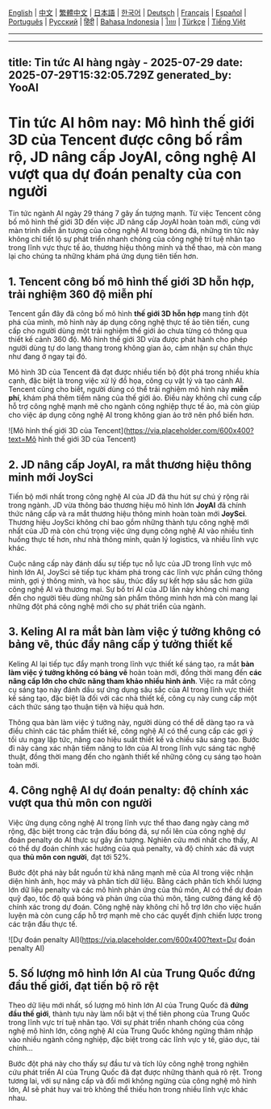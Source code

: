 [English](./en.md) | [中文](./zh.md) | [繁體中文](./zh-TW.md) | [日本語](./ja.md) | [한국어](./ko.md) | [Deutsch](./de.md) | [Français](./fr.md) | [Español](./es.md) | [Português](./pt.md) | [Русский](./ru.md) | [हिंदी](./hi.md) | [Bahasa Indonesia](./id.md) | [ไทย](./th.md) | [Türkçe](./tr.md) | [Tiếng Việt](./vi.md)

---

---
title: Tin tức AI hàng ngày - 2025-07-29
date: 2025-07-29T15:32:05.729Z
generated_by: YooAI
---

# Tin tức AI hôm nay: Mô hình thế giới 3D của Tencent được công bố rầm rộ, JD nâng cấp JoyAI, công nghệ AI vượt qua dự đoán penalty của con người

Tin tức ngành AI ngày 29 tháng 7 gây ấn tượng mạnh. Từ việc Tencent công bố mô hình thế giới 3D đến việc JD nâng cấp JoyAI hoàn toàn mới, cùng với màn trình diễn ấn tượng của công nghệ AI trong bóng đá, những tin tức này không chỉ tiết lộ sự phát triển nhanh chóng của công nghệ trí tuệ nhân tạo trong lĩnh vực thực tế ảo, thương hiệu thông minh và thể thao, mà còn mang lại cho chúng ta những khám phá ứng dụng tiên tiến hơn.

## 1. Tencent công bố mô hình thế giới 3D hỗn hợp, trải nghiệm 360 độ miễn phí

Tencent gần đây đã công bố mô hình **thế giới 3D hỗn hợp** mang tính đột phá của mình, mô hình này áp dụng công nghệ thực tế ảo tiên tiến, cung cấp cho người dùng một trải nghiệm thế giới ảo chưa từng có thông qua thiết kế cảnh 360 độ. Mô hình thế giới 3D vừa được phát hành cho phép người dùng tự do lang thang trong không gian ảo, cảm nhận sự chân thực như đang ở ngay tại đó.

Mô hình 3D của Tencent đã đạt được nhiều tiến bộ đột phá trong nhiều khía cạnh, đặc biệt là trong việc xử lý đồ họa, công cụ vật lý và tạo cảnh AI. Tencent cũng cho biết, người dùng có thể trải nghiệm mô hình này **miễn phí**, khám phá thêm tiềm năng của thế giới ảo. Điều này không chỉ cung cấp hỗ trợ công nghệ mạnh mẽ cho ngành công nghiệp thực tế ảo, mà còn giúp cho việc áp dụng công nghệ AI trong không gian ảo trở nên phổ biến hơn.

![Mô hình thế giới 3D của Tencent](https://via.placeholder.com/600x400?text=Mô hình thế giới 3D của Tencent)

## 2. JD nâng cấp JoyAI, ra mắt thương hiệu thông minh mới JoySci

Tiến bộ mới nhất trong công nghệ AI của JD đã thu hút sự chú ý rộng rãi trong ngành. JD vừa thông báo thương hiệu mô hình lớn **JoyAI** đã chính thức nâng cấp và ra mắt thương hiệu thông minh hoàn toàn mới **JoySci**. Thương hiệu JoySci không chỉ bao gồm những thành tựu công nghệ mới nhất của JD mà còn chú trọng việc ứng dụng công nghệ AI vào nhiều tình huống thực tế hơn, như nhà thông minh, quản lý logistics, và nhiều lĩnh vực khác.

Cuộc nâng cấp này đánh dấu sự tiếp tục nỗ lực của JD trong lĩnh vực mô hình lớn AI, JoySci sẽ tiếp tục khám phá trong các lĩnh vực phần cứng thông minh, gợi ý thông minh, và học sâu, thúc đẩy sự kết hợp sâu sắc hơn giữa công nghệ AI và thương mại. Sự bố trí AI của JD lần này không chỉ mang đến cho người tiêu dùng những sản phẩm thông minh hơn mà còn mang lại những đột phá công nghệ mới cho sự phát triển của ngành.

## 3. Keling AI ra mắt bàn làm việc ý tưởng không có bảng vẽ, thúc đẩy nâng cấp ý tưởng thiết kế

Keling AI lại tiếp tục đẩy mạnh trong lĩnh vực thiết kế sáng tạo, ra mắt **bàn làm việc ý tưởng không có bảng vẽ** hoàn toàn mới, đồng thời mang đến **các nâng cấp lớn cho chức năng tham khảo nhiều hình ảnh**. Việc ra mắt công cụ sáng tạo này đánh dấu sự ứng dụng sâu sắc của AI trong lĩnh vực thiết kế sáng tạo, đặc biệt là đối với các nhà thiết kế, công cụ này cung cấp một cách thức sáng tạo thuận tiện và hiệu quả hơn.

Thông qua bàn làm việc ý tưởng này, người dùng có thể dễ dàng tạo ra và điều chỉnh các tác phẩm thiết kế, công nghệ AI có thể cung cấp các gợi ý tối ưu ngay lập tức, nâng cao hiệu suất thiết kế và chiều sâu sáng tạo. Bước đi này càng xác nhận tiềm năng to lớn của AI trong lĩnh vực sáng tác nghệ thuật, đồng thời mang đến cho ngành thiết kế những công cụ sáng tạo hoàn toàn mới.

## 4. Công nghệ AI dự đoán penalty: độ chính xác vượt qua thủ môn con người

Việc ứng dụng công nghệ AI trong lĩnh vực thể thao đang ngày càng mở rộng, đặc biệt trong các trận đấu bóng đá, sự nổi lên của công nghệ dự đoán penalty do AI thực sự gây ấn tượng. Nghiên cứu mới nhất cho thấy, AI có thể dự đoán chính xác hướng của quả penalty, và độ chính xác đã vượt qua **thủ môn con người**, đạt tới 52%.

Bước đột phá này bắt nguồn từ khả năng mạnh mẽ của AI trong việc nhận diện hình ảnh, học máy và phân tích dữ liệu. Bằng cách phân tích khối lượng lớn dữ liệu penalty và các mô hình phản ứng của thủ môn, AI có thể dự đoán quỹ đạo, tốc độ quả bóng và phản ứng của thủ môn, tăng cường đáng kể độ chính xác trong dự đoán. Công nghệ này không chỉ hỗ trợ lớn cho việc huấn luyện mà còn cung cấp hỗ trợ mạnh mẽ cho các quyết định chiến lược trong các trận đấu thực tế.

![Dự đoán penalty AI](https://via.placeholder.com/600x400?text=Dự đoán penalty AI)

## 5. Số lượng mô hình lớn AI của Trung Quốc đứng đầu thế giới, đạt tiến bộ rõ rệt

Theo dữ liệu mới nhất, số lượng mô hình lớn AI của Trung Quốc đã **đứng đầu thế giới**, thành tựu này làm nổi bật vị thế tiên phong của Trung Quốc trong lĩnh vực trí tuệ nhân tạo. Với sự phát triển nhanh chóng của công nghệ mô hình lớn, công nghệ AI của Trung Quốc không ngừng thâm nhập vào nhiều ngành công nghiệp, đặc biệt trong các lĩnh vực y tế, giáo dục, tài chính...

Bước đột phá này cho thấy sự đầu tư và tích lũy công nghệ trong nghiên cứu phát triển AI của Trung Quốc đã đạt được những thành quả rõ rệt. Trong tương lai, với sự nâng cấp và đổi mới không ngừng của công nghệ mô hình lớn, AI sẽ phát huy vai trò không thể thiếu hơn trong nhiều lĩnh vực khác nhau.